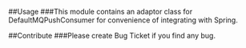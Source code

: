 ##Usage
###This module contains an adaptor class for DefaultMQPushConsumer for convenience of integrating with Spring.

##Contribute
###Please create Bug Ticket if you find any bug.